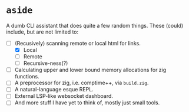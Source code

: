 # `aside`

A dumb CLI assistant that does quite a few random things. These (could) include, 
but are not limited to:
- [ ] (Recusively) scanning remote or local html for links.
    - [x] Local
    - [ ] Remote
    - [ ] Recursive-ness(?)
- [ ] Calculating upper and lower bound memory allocations for zig functions.
- [ ] A preprocessor for zig, i.e. comptime++, via `build.zig`.
- [ ] A natural-language esque REPL.
- [ ] External LSP-like websocket dashboard.
- [ ] And more stuff I have yet to think of, mostly just small tools.